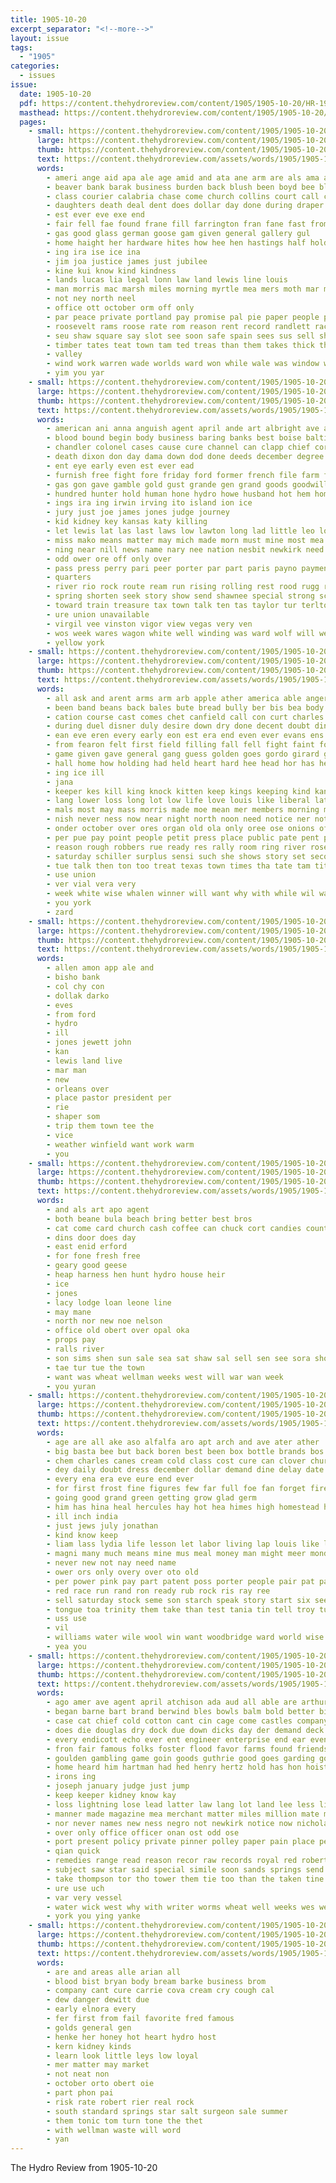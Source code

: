 ```yaml
---
title: 1905-10-20
excerpt_separator: "<!--more-->"
layout: issue
tags:
  - "1905"
categories:
  - issues
issue:
  date: 1905-10-20
  pdf: https://content.thehydroreview.com/content/1905/1905-10-20/HR-1905-10-20.pdf
  masthead: https://content.thehydroreview.com/content/1905/1905-10-20/masthead/HR-1905-10-20.jpg
  pages:
    - small: https://content.thehydroreview.com/content/1905/1905-10-20/small/HR-1905-10-20-01.jpg
      large: https://content.thehydroreview.com/content/1905/1905-10-20/large/HR-1905-10-20-01.jpg
      thumb: https://content.thehydroreview.com/content/1905/1905-10-20/thumbnails/HR-1905-10-20-01.jpg
      text: https://content.thehydroreview.com/assets/words/1905/1905-10-20/HR-1905-10-20-01.txt
      words:
        - ameri ange aid apa ale age amid and ata ane arm are als ama all ates ator
        - beaver bank barak business burden back blush been boyd bee blackman bring beat but bean ballot ban bah bond bonebrake big barb
        - class courier calabria chase come church collins court call constable county con crum caddo cor cisco clark custer comi col current
        - daughters death deal dent does dollar day done during draper decent duty dam
        - est ever eve exe end
        - fair fell fae found frane fill farrington fran fane fast from few first fees files farm fins friday fruit for fine france
        - gas good glass german goose gam given general gallery gul
        - home haight her hardware hites how hee hen hastings half hold held had hite him hol hed hard hil has hydro
        - ing ira ise ice ina
        - jim joa justice james just jubilee
        - kine kui know kind kindness
        - lands lucas lia legal lonn law land lewis line louis
        - man morris mac marsh miles morning myrtle mea mers moth mar mail must matter much monday many more mal miss main money
        - not ney north neel
        - office ott october orm off only
        - par peace private portland pay promise pal pie paper people perfect port per patel public peo porter part potter person parchment pasto
        - roosevelt rams roose rate rom reason rent record randlett race rei
        - seu shaw square say slot see soon safe spain sees sus sell shall saturday sons state seta stock san she sin special such second stole son sun states short
        - timber tates teat town tam ted treas than them takes thick thing thee the thie ten toa thaddeus tout
        - valley
        - wind work warren wade worlds ward won while wale was window way with weather weeks went williard western well wire wash will want
        - yim you yar
    - small: https://content.thehydroreview.com/content/1905/1905-10-20/small/HR-1905-10-20-02.jpg
      large: https://content.thehydroreview.com/content/1905/1905-10-20/large/HR-1905-10-20-02.jpg
      thumb: https://content.thehydroreview.com/content/1905/1905-10-20/thumbnails/HR-1905-10-20-02.jpg
      text: https://content.thehydroreview.com/assets/words/1905/1905-10-20/HR-1905-10-20-02.txt
      words:
        - american ani anna anguish agent april ande art albright ave ard ache aun ark avon agen are all and axe ago ach age
        - blood bound begin body business baring banks best boise baltimore began bank bond baldwin blacksmith brought burns baxton bill bet bussert black bros better back ball been burt bright but bury ban bur boy both bas battle blackwell brakeman barn brown
        - chandler colonel cases cause cure channel can clapp chief corley crown city captain clark came county cast credit cording cotton capito counts con caddo company code congress comes charters call comfort certain creek
        - death dixon don day dama down dod done deeds december degree dodds downward durant dot days deputy dunn
        - ent eye early even est ever ead
        - furnish free fight fore friday ford former french file farm friends front folk farms from for flood fort found frank france first fire field frisco fred fast fer fever fields firm ferguson few fell fall
        - gas gon gave gamble gold gust grande gen grand goods goodwill grate given governo gould gambling ground gove general governor guthrie good
        - hundred hunter hold human hone hydro howe husband hot hem home hurry hoch held him harrison head hard had hable house her husbands hanks harmison hees has heal hom health hon half haye hail horse hearing
        - ings ira ing irwin irving ito island ion ice
        - jury just joe james jones judge journey
        - kid kidney key kansas katy killing
        - let lewis lat las last laws low lawton long lad little leo loss like lone lucky lose law lands love leas
        - miss mako means matter may mich made morn must mine most mea miles maude marri monds money marrie men members magazine musko million moore much mexico many mans mail marriage mean more man muck marc mai marks
        - ning near nill news name nary nee nation nesbit newkirk need negro neighbor nor night not neal noth new now
        - odd ower ore off only over
        - pass press perry pari peer porter par part paris payno payment pale passage paul power paso powder pany pure pack portland pat pot place pardon pipe plant
        - quarters
        - river rio rock route ream run rising rolling rest rood rugg rate roy red ross roose rec reeve
        - spring shorten seek story show send shawnee special strong school she stand stom smith second say state stove speed sweep sider see sky sory south stone sou seen seems study sands sly shon senator session sole save sick states sham santa snyder soon said samuel stones sill
        - toward train treasure tax town talk ten tas taylor tur terlton trust thad ton towns tom ted tribble terri the till than takes trial thing teem tor tha turn temple tenant then tiss them tell
        - ure union unavailable
        - virgil vee vinston vigor view vegas very ven
        - wos week wares wagon white well winding was ward wolf will west went waters world washington while want work warning wide way with wen wall william
        - yellow york
    - small: https://content.thehydroreview.com/content/1905/1905-10-20/small/HR-1905-10-20-03.jpg
      large: https://content.thehydroreview.com/content/1905/1905-10-20/large/HR-1905-10-20-03.jpg
      thumb: https://content.thehydroreview.com/content/1905/1905-10-20/thumbnails/HR-1905-10-20-03.jpg
      text: https://content.thehydroreview.com/assets/words/1905/1905-10-20/HR-1905-10-20-03.txt
      words:
        - all ask and arent arms arm arb apple ather america able anger apling awkward aro aud ane are asa
        - been band beans back bales bute bread bully ber bis bea body best banks bankers brought bacon ben blood bear but black boards bet bus bean bunch barge bette butler butt bring
        - cation course cast comes chet canfield call con curt charles cabin coffee colon cor cant can cat coop camphor came cabbage churches cotter calvin case clear conver car care companion columbia carry common cotton come corn
        - during duel disner duly desire down dry done decent doubt dinner day days deal due din dress death duty double divine drought dallas door
        - ean eve eren every early eon est era end even ever evans ens earnest echo eans
        - from fearon felt first field filling fall fell fight faint fon fair freedom face farm force few figures floor for fear farmer friend found fort fellow front foe
        - game given gave general gang guess golden goes gordo girard grand gentle good germany gather gole gain
        - hall home how holding had held heart hard hee head hor has her hero house hold him hax hosta hunting hand hundred heard hands high hearing hour
        - ing ice ill
        - jana
        - keeper kes kill king knock kitten keep kings keeping kind kansas kan know
        - lang lower loss long lot low life love louis like liberal later lave labor lane legal left lam little ler lou leak lie light lunch look let last lin less
        - mals most may mass morris made moe mean mer members morning million matter master might milk mae merkel mest mon men mortis many money mana mail mine moment mountain mew man mustard means miles more mines mers mor must mills market
        - nish never ness now near night north noon need notice ner not new
        - onder october over ores organ old ola only oree ose onions off obi ones otter
        - per pue pay point people petit press place public pate pent pretty peek power picking pears present prosper peoples profit president palace plan ports pound pald pree pearl pick price
        - reason rough robbers rue ready res rally room ring river rose rest reger rei rather rogers rear rate recht
        - saturday schiller surplus sensi such she shows story set second subject short safe state sprang search seller september shall soon said side sale sample sully saye self sell stage seed school shaw soe session sass special stand south space seen share sal silence strug see sante sas states strength shaft smiling seems sho say speech southern send shed
        - tue talk then ton too treat texas town times tha tate tam tite thing turn tell thomas taken toe tey tae threat threats them tree tum take thi ten tai tas the toda tie than
        - use union
        - ver vial vera very
        - week white wise whalen winner will want why with while wil warm worst weeks wonder word world waits warn worth was well wilson whip wall way willing wide work went wan working wiles wife
        - you york
        - zard
    - small: https://content.thehydroreview.com/content/1905/1905-10-20/small/HR-1905-10-20-04.jpg
      large: https://content.thehydroreview.com/content/1905/1905-10-20/large/HR-1905-10-20-04.jpg
      thumb: https://content.thehydroreview.com/content/1905/1905-10-20/thumbnails/HR-1905-10-20-04.jpg
      text: https://content.thehydroreview.com/assets/words/1905/1905-10-20/HR-1905-10-20-04.txt
      words:
        - allen amon app ale and
        - bisho bank
        - col chy con
        - dollak darko
        - eves
        - from ford
        - hydro
        - ill
        - jones jewett john
        - kan
        - lewis land live
        - mar man
        - new
        - orleans over
        - place pastor president per
        - rie
        - shaper som
        - trip them town tee the
        - vice
        - weather winfield want work warm
        - you
    - small: https://content.thehydroreview.com/content/1905/1905-10-20/small/HR-1905-10-20-05.jpg
      large: https://content.thehydroreview.com/content/1905/1905-10-20/large/HR-1905-10-20-05.jpg
      thumb: https://content.thehydroreview.com/content/1905/1905-10-20/thumbnails/HR-1905-10-20-05.jpg
      text: https://content.thehydroreview.com/assets/words/1905/1905-10-20/HR-1905-10-20-05.txt
      words:
        - and als art apo agent
        - both beane bula beach bring better best bros
        - cat come card church cash coffee can chuck cort candies county
        - dins door does day
        - east enid erford
        - for fone fresh free
        - geary good geese
        - heap harness hen hunt hydro house heir
        - ice
        - jones
        - lacy lodge loan leone line
        - may mane
        - north nor new noe nelson
        - office old obert over opal oka
        - props pay
        - ralls river
        - son sims shen sun sale sea sat shaw sal sell sen see sora short
        - tae tur tue the town
        - want was wheat wellman weeks west will war wan week
        - you yuran
    - small: https://content.thehydroreview.com/content/1905/1905-10-20/small/HR-1905-10-20-06.jpg
      large: https://content.thehydroreview.com/content/1905/1905-10-20/large/HR-1905-10-20-06.jpg
      thumb: https://content.thehydroreview.com/content/1905/1905-10-20/thumbnails/HR-1905-10-20-06.jpg
      text: https://content.thehydroreview.com/assets/words/1905/1905-10-20/HR-1905-10-20-06.txt
      words:
        - age are all ake aso alfalfa aro apt arch and ave ater ather
        - big basta bee but back boren best been box bottle brands bos better bound bing brand buy barber
        - chem charles canes cream cold class cost cure can clover church cima cellars cause canada churches company change cash
        - dey daily doubt dress december dollar demand dine delay date dallas
        - every ena era eve eure end ever
        - for first frost fine figures few far full foe fan forget fire fie from found free
        - going good grand green getting grow glad germ
        - him has hina heal hercules hay hot hea himes high homestead how holy harvest hall health hand had
        - ill inch india
        - just jews july jonathan
        - kind know keep
        - liam lass lydia life lesson let labor living lap louis like lands lynn laval
        - magni many much means mine mus meal money man might meer mond must miracle mass more masse menting mention mich miss mey mistak may most
        - never new not nay need name
        - ower ors only overy over oto old
        - per power pink pay part patent poss porter people pair pat paper price penny past pree pinkham pure paxton patton
        - red race run rand ron ready rub rock ris ray ree
        - sell saturday stock seme son starch speak story start six see shor save setting season san subject shoe sui south shoot strong surprise seek springs
        - tongue toa trinity them take than test tania tin tell troy tures thom tenn then tuey tate tron tint tone texas town the tame too
        - uss use
        - vil
        - williams water wile wool win want woodbridge ward world wise will wheat why worsham waste well way was wan with work wish wort words while write western worth wisher
        - yea you
    - small: https://content.thehydroreview.com/content/1905/1905-10-20/small/HR-1905-10-20-07.jpg
      large: https://content.thehydroreview.com/content/1905/1905-10-20/large/HR-1905-10-20-07.jpg
      thumb: https://content.thehydroreview.com/content/1905/1905-10-20/thumbnails/HR-1905-10-20-07.jpg
      text: https://content.thehydroreview.com/assets/words/1905/1905-10-20/HR-1905-10-20-07.txt
      words:
        - ago amer ave agent april atchison ada aud all able are arthur adams ath america and ain american acres atkins aro alberta ala acre ana
        - began barne bart brand berwind bles bowls balm bold better binder bands buffalo box balance boys bis bath been burns body both business bet bel brought bound bruns but back bly brazil bell below
        - case cat chief cold cotton cant cin cage come castles company cassidy castoria chase cook cruise capper cash col comes congress canada cure captain creek court cine cases cover cheng cross chose county call cleveland cor can crew
        - does die douglas dry dock due down dicks day der demand deck deputy duty
        - every endicott echo ever ent engineer enterprise end ear even
        - fron fair famous folks foster flood favor farms found friends fons fare for fall first fee fire farmer farm forty front fore fant frey from
        - goulden gambling game goin goods guthrie good goes garding govern gave gan ground going
        - home heard him hartman had hed henry hertz hold has hon hoist how her hundred husband hes hand hons held hund hands harry
        - irons ing
        - joseph january judge just jump
        - keep keeper kidney know kay
        - loss lightning lose lead latter law lang lot land lee less line
        - manner made magazine mea merchant matter miles million mate market men marke much most masse mobile may money marth mean mott mary mora march more milling mil milburn murphy mention man many mania
        - nor never names new ness negro not newkirk notice now nicholas noth
        - over only office officer onan ost odd ose
        - port present policy private pinner polley paper pain place per porter past pha pata public pay press pald price payment power parker people
        - qian quick
        - remedies range read reason recor raw records royal red robert rates rate richard reader rival reme rant
        - subject saw star said special simile soon sands springs send sleep sheriff staff shoot sawyer sigsbee safe ship styles short seen south soe story starch shall soap sour shows states schooner stables sell smith seem sailor speak second such still stand salary sao sanson set side scott sale steady
        - take thompson tor tho tower them tie too than the taken tine talk then thi tim throw tad
        - ure use uch
        - var very vessel
        - water wick west why with writer worms wheat well weeks wes western work wilmington way was wish went wonder windsor will week
        - york you ying yanke
    - small: https://content.thehydroreview.com/content/1905/1905-10-20/small/HR-1905-10-20-08.jpg
      large: https://content.thehydroreview.com/content/1905/1905-10-20/large/HR-1905-10-20-08.jpg
      thumb: https://content.thehydroreview.com/content/1905/1905-10-20/thumbnails/HR-1905-10-20-08.jpg
      text: https://content.thehydroreview.com/assets/words/1905/1905-10-20/HR-1905-10-20-08.txt
      words:
        - are and areas alle arian all
        - blood bist bryan body bream barke business brom
        - company cant cure carrie cova cream cry cough cal
        - dew danger dewitt due
        - early elnora every
        - fer first from fail favorite fred famous
        - golds general gen
        - henke her honey hot heart hydro host
        - kern kidney kinds
        - learn look little leys low loyal
        - mer matter may market
        - not neat non
        - october orto obert oie
        - part phon pai
        - risk rate robert rier real rock
        - south standard springs star salt surgeon sale summer
        - them tonic tom turn tone the thet
        - with wellman waste will word
        - yan
---
```


The Hydro Review from 1905-10-20

<!--more-->

